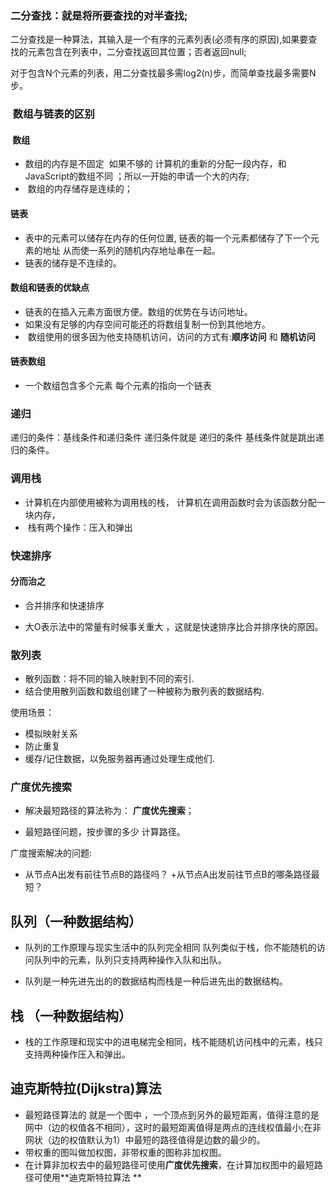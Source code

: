
### 二分查找：就是将所要查找的对半查找;

二分查找是一种算法，其输入是一个有序的元素列表(必须有序的原因),如果要查找的元素包含在列表中，二分查找返回其位置；否者返回null; 

对于包含N个元素的列表，用二分查找最多需log2(n)步，而简单查找最多需要N步。

###  数组与链表的区别
####  数组
+ 数组的内存是不固定  如果不够的 计算机的重新的分配一段内存，和JavaScript的数组不同 ；所以一开始的申请一个大的内存;
+  数组的内存储存是连续的；
#### 链表 
+ 表中的元素可以储存在内存的任何位置, 链表的每一个元素都储存了下一个元素的地址 从而使一系列的随机内存地址串在一起。
+ 链表的储存是不连续的。 

#### 数组和链表的优缺点 
+ 链表的在插入元素方面很方便。数组的优势在与访问地址。
+ 如果没有足够的内存空间可能还的将数组复制一份到其他地方。
+  数组使用的很多因为他支持随机访问，访问的方式有:**顺序访问** 和 **随机访问**

#### 链表数组 
+ 一个数组包含多个元素 每个元素的指向一个链表 

### 递归 
 递归的条件：基线条件和递归条件 递归条件就是 递归的条件 基线条件就是跳出递归的条件。
 
### 调用栈 
+ 计算机在内部使用被称为调用栈的栈， 计算机在调用函数时会为该函数分配一块内存，
+  栈有两个操作：压入和弹出 
### 快速排序 
  
#### 分而治之 
+ 合并排序和快速排序
   
+ 大O表示法中的常量有时候事关重大 ，这就是快速排序比合并排序快的原因。
### 散列表 

+ 散列函数：将不同的输入映射到不同的索引.
+ 结合使用散列函数和数组创建了一种被称为散列表的数据结构.

使用场景：
+ 模拟映射关系
+ 防止重复
+ 缓存/记住数据，以免服务器再通过处理生成他们.
 
 ### 广度优先搜索
 + 解决最短路径的算法称为： **广度优先搜索**；
 
 + 最短路径问题，按步骤的多少 计算路径。
 
 广度搜索解决的问题:
 + 从节点A出发有前往节点B的路径吗？
 +从节点A出发前往节点B的哪条路径最短？
 
 
## 队列（一种数据结构） 

+ 队列的工作原理与现实生活中的队列完全相同 队列类似于栈，你不能随机的访问队列中的元素，队列只支持两种操作入队和出队。

+ 队列是一种先进先出的的数据结构而栈是一种后进先出的数据结构。

## 栈 （一种数据结构）

+ 栈的工作原理和现实中的进电梯完全相同，栈不能随机访问栈中的元素，栈只支持两种操作压入和弹出。 

## 迪克斯特拉(Dijkstra)算法
+ 最短路径算法的 就是一个图中 ，一个顶点到另外的最短距离，值得注意的是网中（边的权值各不相同），这时的最短距离值得是两点的连线权值最小;在非网状（边的权值默认为1）中最短的路径值得是边数的最少的。
+ 带权重的图叫做加权图，非带权重的图称非加权图。
+ 在计算非加权去中的最短路径可使用**广度优先搜索**，在计算加权图中的最短路径可使用**迪克斯特拉算法 **







